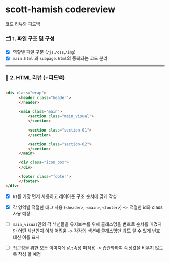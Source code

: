 # scott-hamish codereview
코드 리뷰와 피드백 


### 🗂️ 1. 파일 구조 및 구성
- [x] 역할별 파일 구분 (`/js`,`/css`,`/img`)
- [x] `main.html` 과 `subpage.html`의 중복되는 코드 분리

---

### 📃 2. HTML 리뷰  (+피드백)
```html

<div class="wrap">
      <header class="header">
      </header>

      <main class="main">
          <section class="main_visual">
          </section>

          <section class="section-01">
          </section>

          <section class="section-02">
          </section>
      </main>

      <div class="icon_box">
      </div>

      <footer class="footer">
      </footer>
</div>
```

- [x] `h1`를 가장 먼저 사용하고 레이아웃 구조 순서에 맞게 작성
- [x] 각 영역별 적절한 태그 사용 (`<header>`, `<main>`, `<footer>`)
-> 적절한 id와 class 사용 예정

- [ ] `main_visual`안의 각 섹션들을 유지보수를 위해 클래스명을 번호로 순서를 매겼지만 어떤 섹션인지 이해 어려움
-> 각각의 섹션에 클래스명만 봐도 알 수 있게 번호 대신 이름 표시


- [ ] 접근성을 위한 모든 이미지에 `alt`속성 미적용
-> 습관화하여 속성값을 비우지 않도록 작성 할 예정



